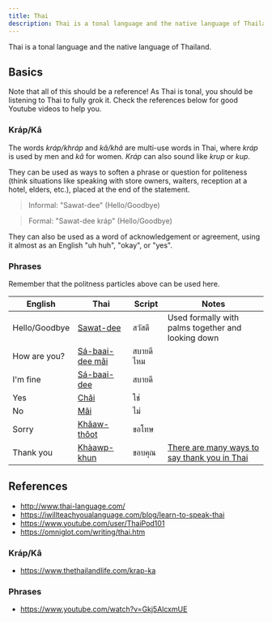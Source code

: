 ```yaml
---
title: Thai
description: Thai is a tonal language and the native language of Thailand.
---
```


Thai is a tonal language and the native language of Thailand.

## Basics

Note that all of this should be a reference! As Thai is tonal, you should be listening to Thai to fully grok it. Check the references below for good Youtube videos to help you.

### Kráp/Kâ

The words *kráp/khráp* and *kâ/khâ* are multi-use words in Thai, where *kráp* is used by men and *kâ* for women. *Kráp* can also sound like *krup* or *kup*.

They can be used as ways to soften a phrase or question for politeness (think situations like speaking with store owners, waiters, reception at a hotel, elders, etc.), placed at the end of the statement. 

> Informal: "Sawat-dee" (Hello/Goodbye)

> Formal: "Sawat-dee kráp" (Hello/Goodbye)

They can also be used as a word of acknowledgement or agreement, using it almost as an English "uh huh", "okay", or "yes".

### Phrases

Remember that the politness particles above can be used here.

English | Thai | Script| Notes
--- | --- | --- | ---
Hello/Goodbye | [Sawat-dee](http://www.thai-language.com/id/200149) | สวัสดี | Used formally with palms together and looking down
How are you? | [Sá-baai-dee mǎi](http://thai-language.com/id/212425) |สบายดีไหม|
I'm fine | [Sá-baai-dee](http://thai-language.com/id/197447) |สบายดี|
Yes | [Châi](http://www.thai-language.com/id/131142) |ใช่|
No |[Mâi](http://www.thai-language.com/id/131129)|ไม่|
Sorry |[Khǎaw-thôot](http://www.thai-language.com/id/197305)|ขอโทษ|
Thank you |[Khàawp-khun](http://www.thai-language.com/id/196672)|ขอบคุณ|[There are many ways to say thank you in Thai](http://www.thai-language.com/id/590449/)


## References

- http://www.thai-language.com/
- https://iwillteachyoualanguage.com/blog/learn-to-speak-thai
- https://www.youtube.com/user/ThaiPod101
- https://omniglot.com/writing/thai.htm

### Kráp/Kâ

- https://www.thethailandlife.com/krap-ka

### Phrases

- https://www.youtube.com/watch?v=Gkj5AlcxmUE
